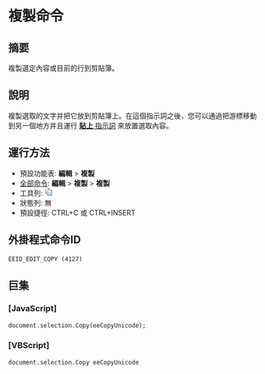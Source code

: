 # 複製命令

## 摘要

複製選定內容或目前的行到剪貼簿。

## 說明

複製選取的文字并把它放到剪貼簿上。在這個指示詞之後，您可以通過把游標移動到另一個地方并且運行 [**貼上** 指示詞](edit_paste) 來放置選取內容。

## 運行方法

- 預設功能表: **編輯** \> **複製**
- [全部命令](../tools/all_commands): **編輯** \> **複製** \> **複製**
- 工具列: ![](../../images/copy.png)
- 狀態列: 無
- 預設捷徑: CTRL+C 或 CTRL+INSERT

## 外掛程式命令ID

```
EEID_EDIT_COPY (4127)
```

## 巨集

### \[JavaScript\]

```
document.selection.Copy(eeCopyUnicode);
```

### \[VBScript\]

```
document.selection.Copy eeCopyUnicode
```
